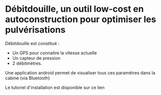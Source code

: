
# Débitdouille, un outil low-cost en autoconstruction pour optimiser les pulvérisations

Débitdouille est constitué : 
- Un GPS pour connaitre la vitesse actuelle
- Un capteur de pression
- 2 débitmètres.

Une application android permet de visualiser tous ces paramètres dans la cabine (via Bluetooth)

Le tutoriel d'installation est disponible sur ce lien 
